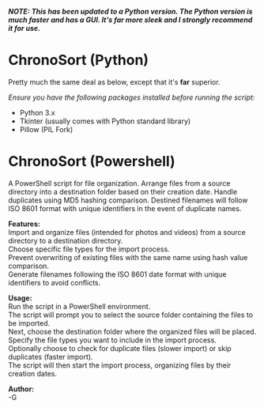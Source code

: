 ***NOTE: This has been updated to a Python version. The Python version is much faster and has a GUI. It's far more sleek and I strongly recommend it for use.***

# ChronoSort (Python)
Pretty much the same deal as below, except that it's **far** superior.

*Ensure you have the following packages installed before running the script:*  
- Python 3.x  
- Tkinter (usually comes with Python standard library)  
- Pillow (PIL Fork)  


# ChronoSort (Powershell)
A PowerShell script for file organization. Arrange files from a source directory into a destination folder based on their creation date. Handle duplicates using MD5 hashing comparison. Destined filenames will follow ISO 8601 format with unique identifiers in the event of duplicate names.

**Features:**  
Import and organize files (intended for photos and videos) from a source directory to a destination directory.  
Choose specific file types for the import process.  
Prevent overwriting of existing files with the same name using hash value comparison.  
Generate filenames following the ISO 8601 date format with unique identifiers to avoid conflicts.  

**Usage:**  
Run the script in a PowerShell environment.  
The script will prompt you to select the source folder containing the files to be imported.  
Next, choose the destination folder where the organized files will be placed.  
Specify the file types you want to include in the import process.  
Optionally choose to check for duplicate files (slower import) or skip duplicates (faster import).  
The script will then start the import process, organizing files by their creation dates.  

**Author:**  
-G
